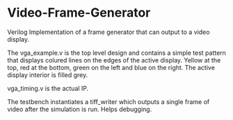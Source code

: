 # Video-Frame-Generator
Verilog Implementation of a frame generator that can output to a video display.

The vga_example.v is the top level design and contains a simple test pattern that displays colured lines on the edges of the active display. Yellow at the top, red at the bottom, green on the left and blue on the right. The active display interior is filled grey. 

vga_timing.v is the actual IP.

The testbench instantiates a tiff_writer which outputs a single frame of video after the simulation is run. Helps debugging.  

